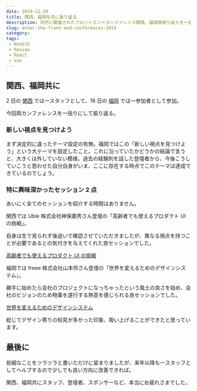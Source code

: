 ```yaml
---
date: 2019-11-20
title: 関西、福岡を共に振り返る
description: 同月に開催されたフロントエンドカンファレンス関西、福岡両振り返りを一括りするなんて、ご法度な。。笑
slug: enter-the-front-end-conferences-2019
category: 
tags: 
 - NodeJS
 - Review
 - React
 - Vue
---
```


## 関西、福岡共に

2 日の [関西](https://2019.kfug.jp/) では一スタッフとして、16 日の [福岡](https://frontend-conf.fukuoka.jp/) では一参加者として参加。

今回両カンファレンスを一括りにして振り返る。

### 新しい視点を見つけよう

まず決定的に違ったテーマ設定の有無。福岡ではこの「新しい視点を見つけよう」という大テーマを設定したこと。これに沿っていたかどうかの結論で言うと、大きくは外していない模様。過去の経験則を話した登壇者から、今後こうしていこうと思わせた自分自身がいま、ここに存在する時点でこのテーマは達成できているのでしょう。

### 特に興味深かったセッション 2 点

あいにく全てのセッションを紹介する時間はありません。

関西では Ubie 株式会社神保嘉秀さん登壇の「高齢者でも使えるプロダクト UI の挑戦」。

自身は生で見られず後追いで確認させていただきましたが、異なる視点を持つことが必要であるとの気付きを与えてくれた良セッションでした。

<a class="link-preview" href="https://speakerdeck.com/jmblog/designing-user-interfaces-for-the-elderly?slide=64">高齢者でも使えるプロダクト UI の挑戦</a>

福岡では freee 株式会社山本伶さん登壇の「世界を変えるためのデザインシステム」。

勝手に始めたら会社のプロジェクトになっちゃったという風土の良さを始め、会社のビジョンのため物事を遂行する熱意を感じられる良セッションでした。

<a class="link-preview" href="https://speakerdeck.com/ymrl/shi-jie-wobian-erutamefalsedezainsisutemu">世界を変えるためのデザインシステム</a>

総じてデザイン寄りの知見が多かった印象、吸い上げることができたと思っています。

## 最後に

些細なことをツラツラと書いただけに留まりましたが、来年以降も一スタッフとしてヘルプするので少しでも良い方向に改善できれば。

関西、福岡共にスタッフ、登壇者、スポンサーなど、本当にお疲れさまでした。
